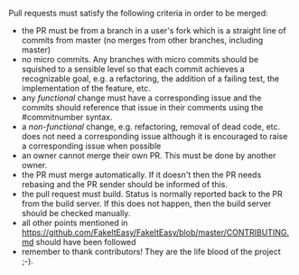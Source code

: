 Pull requests must satisfy the following criteria in order to be merged:

* the PR must be from a branch in a user's fork which is a straight line of commits from master (no merges from other branches, including master)
* no micro commits. Any branches with micro commits should be squished to a sensible level so that each commit achieves a recognizable goal, e.g. a refactoring, the addition of a failing test, the implementation of the feature, etc.
* any _functional_ change must have a corresponding issue and the commits should reference that issue in their comments using the #commitnumber syntax.
* a _non-functional_ change, e.g. refactoring, removal of dead code, etc. does not need a corresponding issue although it is encouraged to raise a corresponding issue when possible
* an owner cannot merge their own PR. This must be done by another owner.
* the PR must merge automatically. If it doesn't then the PR needs rebasing and the PR sender should be informed of this.
* the pull request must build. Status is normally reported back to the PR from the build server. If this does not happen, then the build server should be checked manually.
* all other points mentioned in https://github.com/FakeItEasy/FakeItEasy/blob/master/CONTRIBUTING.md should have been followed
* remember to thank contributors! They are the life blood of the project ;-).